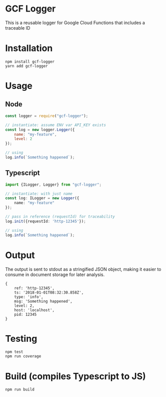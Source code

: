 # GCF Logger
This is a reusable logger for Google Cloud Functions that includes a traceable ID

# Installation
```
npm install gcf-logger
yarn add gcf-logger
```

# Usage
## Node
``` javascript
const logger = require("gcf-logger");

// instantiate: assume ENV var API_KEY exists
const log = new logger.Logger({
    name: "my-feature",
    level: 2
});

// using
log.info(`Something happened`);
```

## Typescript
``` typescript
import {ILogger, Logger} from "gcf-logger";

// instantiate: with just name
const log: ILogger = new Logger({
    name: "my-feature"
});

// pass in reference (requestId) for traceability
log.init({requestId: 'http-12345'});

// using
log.info(`Something happened`);
```

# Output
The output is sent to stdout as a stringified JSON object, making it easier to consume
in document storage for later analysis.

```
{
    ref: 'http-12345', 
    ts: '2018-01-01T08:32:30.858Z', 
    type: 'info', 
    msg: 'Something happened', 
    level: 2, 
    host: 'localhost', 
    pid: 12345
}
```

# Testing
```
npm test
npm run coverage
```

# Build (compiles Typescript to JS)
```
npm run build
```
